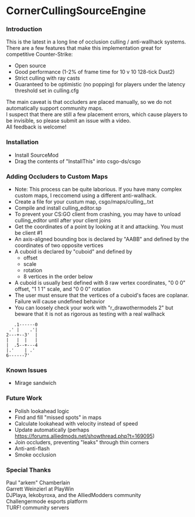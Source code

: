 # CornerCullingSourceEngine

### Introduction
This is the latest in a long line of occlusion culling / anti-wallhack systems.  
There are a few features that make this implementation great for competitive Counter-Strike:
- Open source
- Good performance (1-2% of frame time for 10 v 10 128-tick Dust2)
- Strict culling with ray casts
- Guaranteed to be optimistic (no popping) for players under the latency threshold set in culling.cfg

The main caveat is that occluders are placed manually, so we do not automatically support community maps.  
I suspect that there are still a few placement errors, which cause players to be invisible, so please submit an issue with a video.  
All feedback is welcome!

### Installation
- Install SourceMod  
- Drag the contents of "InstallThis" into csgo-ds/csgo  

### Adding Occluders to Custom Maps
- Note: This process can be quite laborious. If you have many complex custom maps, I reccomend using a different anti-wallhack.
- Create a file for your custum map, csgo/maps/culling_<MAPNAME>.txt
- Compile and install culling_editor.sp
- To prevent your CS:GO client from crashing, you may have to unload culling_editor until after your client joins
- Get the coordinates of a point by looking at it and attacking. You must be client #1
- An axis-aligned bounding box is declared by "AABB" and defined by the coordinates of two opposite vertices
- A cuboid is declared by "cuboid" and defined by
  - offset
  - scale
  - rotation
  - 8 vertices in the order below
- A cuboid is usually best defined with 8 raw vertex coordinates, "0 0 0" offset, "1 1 1" scale, and "0 0 0" rotation
- The user must ensure that the vertices of a cuboid's faces are coplanar. Failure will cause undefined behavior
- You can loosely check your work with "r_drawothermodels 2" but beware that it is not as rigorous as testing with a real wallhack

```  
   .1------0
 .' |    .'|
2---+--3'  |
|   |  |   |
|  .5--+---4
|.'    | .'
6------7'
```

### Known Issues
- Mirage sandwich

### Future Work
- Polish lookahead logic  
- Find and fill "missed spots" in maps  
- Calculate lookahead with velocity instead of speed  
- Update automatically (perhaps https://forums.alliedmods.net/showthread.php?t=169095)  
- Join occluders, preventing "leaks" through thin corners  
- Anti-anti-flash  
- Smoke occlusion  

### Special Thanks
Paul "arkem" Chamberlain  
Garrett Weinzierl at PlayWin  
DJPlaya, lekobyroxa, and the AlliedModders community  
Challengermode esports platform  
TURF! community servers  
